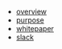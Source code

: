 * [overview](https://github.com/gnuclear/gnuclear-whitepaper/blob/master/OVERVIEW.md)
* [purpose](https://github.com/gnuclear/gnuclear-whitepaper/blob/master/PURPOSE.md)
* [whitepaper](https://github.com/gnuclear/gnuclear-whitepaper/blob/master/WHITEPAPER.md)
* [slack](http://forum.tendermint.com:3000)
